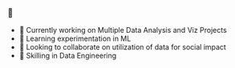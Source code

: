 ### 👋

- 🔭 Currently working on Multiple Data Analysis and Viz Projects
- 🌱 Learning experimentation in ML
- 👯 Looking to collaborate on utilization of data for social impact
- 🤔 Skilling in Data Engineering
